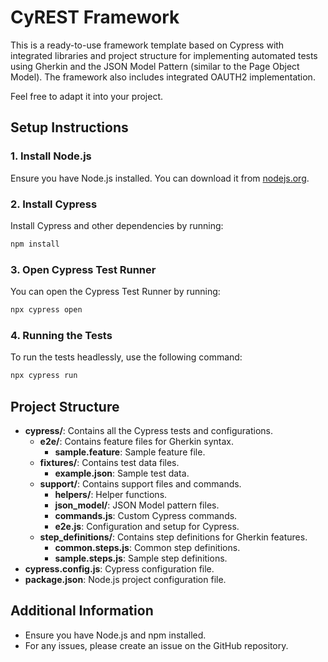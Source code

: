 # CyREST Framework

This is a ready-to-use framework template based on Cypress with integrated libraries and project structure for implementing automated tests using Gherkin and the JSON Model Pattern (similar to the Page Object Model). The framework also includes integrated OAUTH2 implementation.

Feel free to adapt it into your project.

## Setup Instructions

### 1. Install Node.js

Ensure you have Node.js installed. You can download it from [nodejs.org](https://nodejs.org/).

### 2. Install Cypress

Install Cypress and other dependencies by running:

```bash
npm install
```

### 3. Open Cypress Test Runner

You can open the Cypress Test Runner by running:

```bash
npx cypress open
```

### 4. Running the Tests

To run the tests headlessly, use the following command:

```bash
npx cypress run
```

## Project Structure

- **cypress/**: Contains all the Cypress tests and configurations.
  - **e2e/**: Contains feature files for Gherkin syntax.
    - **sample.feature**: Sample feature file.
  - **fixtures/**: Contains test data files.
    - **example.json**: Sample test data.
  - **support/**: Contains support files and commands.
    - **helpers/**: Helper functions.
    - **json_model/**: JSON Model pattern files.
    - **commands.js**: Custom Cypress commands.
    - **e2e.js**: Configuration and setup for Cypress.
  - **step_definitions/**: Contains step definitions for Gherkin features.
    - **common.steps.js**: Common step definitions.
    - **sample.steps.js**: Sample step definitions.
- **cypress.config.js**: Cypress configuration file.
- **package.json**: Node.js project configuration file.

## Additional Information

- Ensure you have Node.js and npm installed.
- For any issues, please create an issue on the GitHub repository.